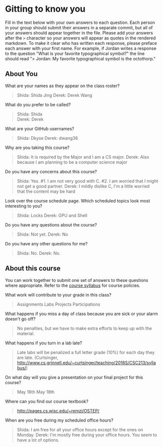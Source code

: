 # Gitting to know you
Fill in the text below with your own answers to each question. Each person in your group should submit their answers in a separate commit, but all of your answers should appear together in the file. Please add your answers after the `>` character so your answers will appear as quotes in the rendered markdown. To make it clear who has written each response, please preface each answer with your first name. For example, if Jordan writes a response to the question "What is your favorite typographical symbol?" the line should read "> Jordan: My favorite typographical symbol is the octothorp." 

## About You
What are your names as they appear on the class roster?
> Shida: Shida Jing
> Derek: Derek Wang

What do you prefer to be called?
> Shida: Shida  
> Derek: Derek

What are your GitHub usernames?
> Shida: Dkyse
> Derek: dwang36

Why are you taking this course?
> Shida: It is required by the Major and I am a CS major.
> Derek: Also because I am planning to be a computer science major

Do you have any concerns about this course?
> Shida: Yes. #1. I am not very good with C. #2. I am worried that I might not get a good partner.
> Derek: I mildly dislike C, I'm a little worried that the content may be hard

Look over the course schedule page. Which scheduled topics look most interesting to you?
> Shida: Locks
> Derek: GPU and Shell

Do you have any questions about the course?
> Shida: Not yet.
> Derek: No

Do you have any other questions for me?
> Shida: No.
> Derek: No.

## About this course
You can work together to submit one set of answers to these questions where appropriate. Refer to the [course syllabus](http://www.cs.grinnell.edu/~curtsinger/teaching/2018S/CSC213/syllabus/) for course policies.

What work will contribute to your grade in this class?
> Assignments
> Labs
> Projects
> Participations

What happens if you miss a day of class because you are sick or your alarm doesn't go off?
> No penalties, but we have to make extra efforts to keep up with the material.

What happens if you turn in a lab late?
> Late labs will be penalized a full letter grade (10%) for each day they are late. (Curtsinger, http://www.cs.grinnell.edu/~curtsinger/teaching/2018S/CSC213/syllabus/)

On what day will you give a presentation on your final project for this course?
> May 16th
> May 18th

Where can you find our course textbook?
> http://pages.cs.wisc.edu/~remzi/OSTEP/

When are you free during my scheduled office hours?
> Shida: I am free for all your office hours except for the ones on Monday.
> Derek: I'm mostly free during your office hours. You seem to have a lot of options.
